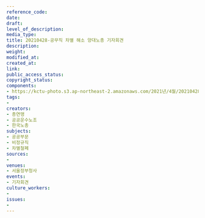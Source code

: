 ```yaml
---
reference_code: 
date: 
draft: 
level_of_description: 
media_type: 
title: 20210428-공무직 차별 해소 양대노총 기자회견
description: 
weight: 
modified_at: 
created_at: 
link: 
public_access_status: 
copyright_status: 
components:
- https://kctu-photo.s3.ap-northeast-2.amazonaws.com/2021년/4월/20210428-공무직+차별+해소+양대노총+기자회견/_1DX0036.jpg
tags:
- 
creators:
- 총연맹
- 공공운수노조
- 한국노총
subjects:
- 공공부문
- 비정규직
- 차별철폐
sources:
- 
venues:
- 서울정부청사
events:
- 기자회견
culture_workers:
- 
issues:
- 
---
```

